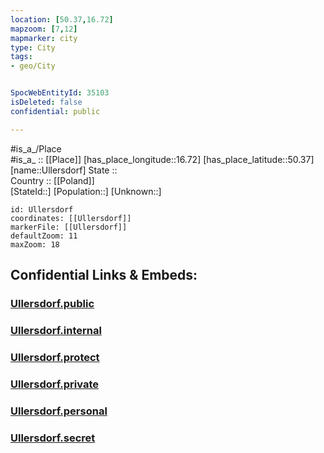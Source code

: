 ```yaml
---
location: [50.37,16.72] 
mapzoom: [7,12] 
mapmarker: city 
type: City
tags:
- geo/City


SpocWebEntityId: 35103
isDeleted: false
confidential: public

---
```

#is_a_/Place  
#is_a_ :: [[Place]] 
[has_place_longitude::16.72] 
[has_place_latitude::50.37] 
[name::Ullersdorf] 
State ::  
Country :: [[Poland]]  
[StateId::] 
[Population::] 
[Unknown::] 


```leaflet
id: Ullersdorf
coordinates: [[Ullersdorf]] 
markerFile: [[Ullersdorf]] 
defaultZoom: 11 
maxZoom: 18
```


## Confidential Links & Embeds: 

### [Ullersdorf.public](/_public/\Earth\Continent\Europe\Europe~East\Poland\Provinces~Poland\Lower_Silesian\CityUllersdorf.public.md) 

### [Ullersdorf.internal](/_internal/\Earth\Continent\Europe\Europe~East\Poland\Provinces~Poland\Lower_Silesian\CityUllersdorf.internal.md) 

### [Ullersdorf.protect](/_protect/\Earth\Continent\Europe\Europe~East\Poland\Provinces~Poland\Lower_Silesian\CityUllersdorf.protect.md) 

### [Ullersdorf.private](/_private/\Earth\Continent\Europe\Europe~East\Poland\Provinces~Poland\Lower_Silesian\CityUllersdorf.private.md) 

### [Ullersdorf.personal](/_personal/\Earth\Continent\Europe\Europe~East\Poland\Provinces~Poland\Lower_Silesian\CityUllersdorf.personal.md) 

### [Ullersdorf.secret](/_secret/\Earth\Continent\Europe\Europe~East\Poland\Provinces~Poland\Lower_Silesian\CityUllersdorf.secret.md)

